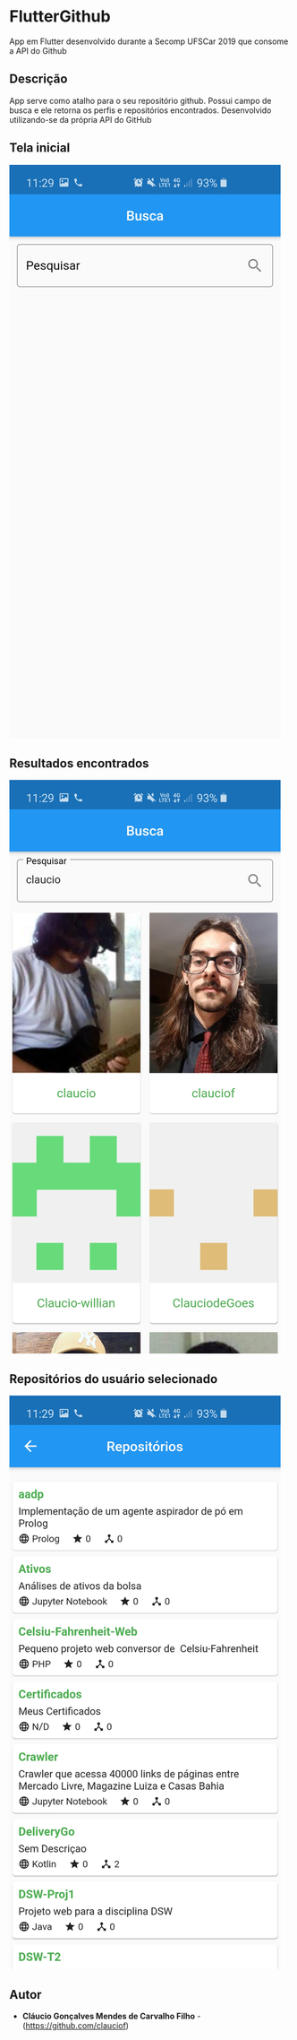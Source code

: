 # FlutterGithub
App em Flutter desenvolvido durante a Secomp UFSCar 2019 que consome a API do Github



## Descrição 
App serve como atalho para o seu repositório github. Possui campo de busca e ele retorna os perfis e repositórios encontrados.
Desenvolvido utilizando-se da própria API do GitHub

## Tela inicial

![alt Text](https://github.com/clauciof/imagens/blob/master/Screenshot_20200508-112919.jpg)


## Resultados encontrados

![alt Text](https://github.com/clauciof/imagens/blob/master/Screenshot_20200508-112933.jpg)



## Repositórios do usuário selecionado

![alt Text](https://github.com/clauciof/imagens/blob/master/Screenshot_20200508-112944.jpg)





## Autor

* **Cláucio Gonçalves Mendes de Carvalho Filho** - (https://github.com/clauciof)


